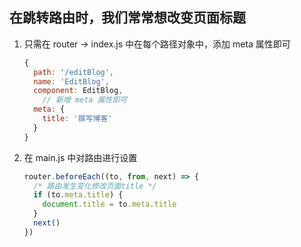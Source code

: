 

## 在跳转路由时，我们常常想改变页面标题

1. 只需在 router -> index.js 中在每个路径对象中，添加 meta 属性即可
   
   ```javascript
   {
     path: '/editBlog',
     name: 'EditBlog',
     component: EditBlog,
       // 新增 meta 属性即可
     meta: {
       title: '撰写博客'
     }
   }
   ```
   
2. 在 main.js 中对路由进行设置

   ```javascript
   router.beforeEach((to, from, next) => {
     /* 路由发生变化修改页面title */
     if (to.meta.title) {
       document.title = to.meta.title
     }
     next()
   })
   
   ```

   